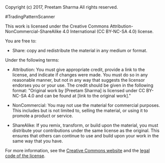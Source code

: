 Copyright (c) 2017, Preetam Sharma
All rights reserved.

#TradingPatternScanner

This work is licensed under the Creative Commons Attribution-NonCommercial-ShareAlike 4.0 International (CC BY-NC-SA 4.0) license.

You are free to:

- Share: copy and redistribute the material in any medium or format.

Under the following terms:

- Attribution: You must give appropriate credit, provide a link to the license, and indicate if changes were made. You must do so in any reasonable manner, but not in any way that suggests the licensor endorses you or your use. The credit should be given in the following format: "Original work by [Preetam Sharma] is licensed under CC BY-NC-SA 4.0 and can be found at [link to the original work]."

- NonCommercial: You may not use the material for commercial purposes. This includes but is not limited to, selling the material, or using it to promote a product or service.

- ShareAlike: If you remix, transform, or build upon the material, you must distribute your contributions under the same license as the original. This ensures that others can continue to use and build upon your work in the same way that you have.

For more information, see the [Creative Commons website](https://creativecommons.org/licenses/by-nc-sa/4.0/) and the [legal code of the license](https://creativecommons.org/licenses/by-nc-sa/4.0/legalcode).

